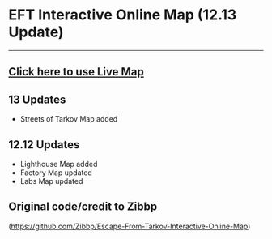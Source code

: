# EFT Interactive Online Map (12.13 Update)
----
## [Click here to use Live Map](https://billanthrop.github.io/Escape-From-Tarkov-Interactive-Online-Map/)

## 13 Updates
* Streets of Tarkov Map added

## 12.12 Updates

* Lighthouse Map added
* Factory Map updated
* Labs Map updated

## Original code/credit to Zibbp
(https://github.com/Zibbp/Escape-From-Tarkov-Interactive-Online-Map)
